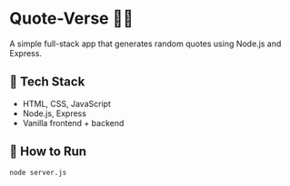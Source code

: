 # Quote-Verse 📝✨

A simple full-stack app that generates random quotes using Node.js and Express.

## 🔧 Tech Stack
- HTML, CSS, JavaScript
- Node.js, Express
- Vanilla frontend + backend

## 🚀 How to Run
```bash
node server.js

